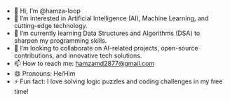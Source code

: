 - 👋 Hi, I’m @hamza-loop  
- 👀 I’m interested in Artificial Intelligence (AI), Machine Learning, and cutting-edge technology.  
- 🌱 I’m currently learning Data Structures and Algorithms (DSA) to sharpen my programming skills.  
- 💞️ I’m looking to collaborate on AI-related projects, open-source contributions, and innovative tech solutions.  
- 📫 How to reach me: hamzamd2877@gmail.com 
- 😄 Pronouns: He/Him  
- ⚡ Fun fact: I love solving logic puzzles and coding challenges in my free time!  

<!---
hamza-loop/hamza-loop is a ✨ special ✨ repository because its `README.md` (this file) appears on your GitHub profile.
You can click the Preview link to take a look at your changes.
--->
